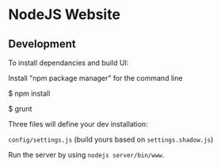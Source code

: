 # NodeJS Website

## Development

To install dependancies and build UI:

Install "npm package manager" for the command line

$ npm install

$ grunt

Three files will define your dev installation:

`config/settings.js` (build yours based on `settings.shadow.js`)

Run the server by using `nodejs server/bin/www`.